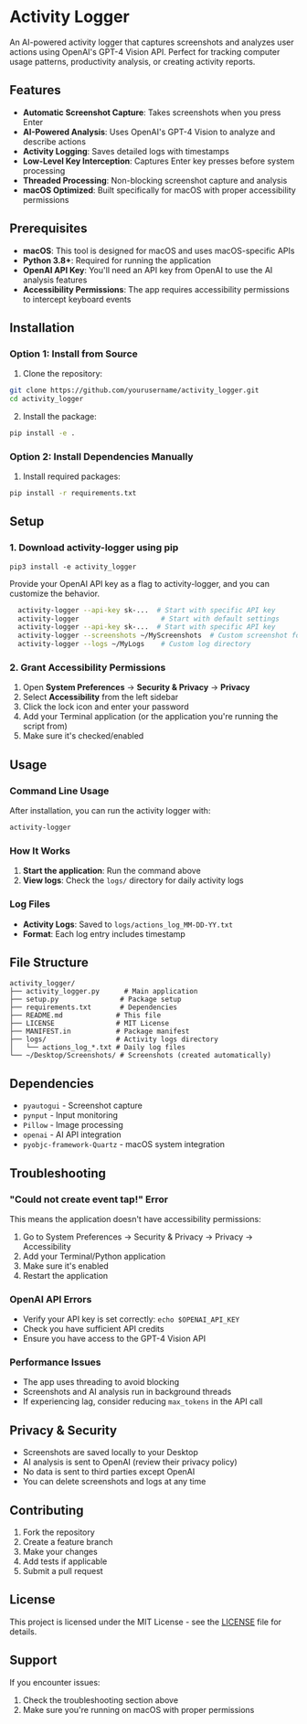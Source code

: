 # Activity Logger

An AI-powered activity logger that captures screenshots and analyzes user actions using OpenAI's GPT-4 Vision API. Perfect for tracking computer usage patterns, productivity analysis, or creating activity reports.

## Features

- **Automatic Screenshot Capture**: Takes screenshots when you press Enter
- **AI-Powered Analysis**: Uses OpenAI's GPT-4 Vision to analyze and describe actions
- **Activity Logging**: Saves detailed logs with timestamps
- **Low-Level Key Interception**: Captures Enter key presses before system processing
- **Threaded Processing**: Non-blocking screenshot capture and analysis
- **macOS Optimized**: Built specifically for macOS with proper accessibility permissions

## Prerequisites

- **macOS**: This tool is designed for macOS and uses macOS-specific APIs
- **Python 3.8+**: Required for running the application
- **OpenAI API Key**: You'll need an API key from OpenAI to use the AI analysis features
- **Accessibility Permissions**: The app requires accessibility permissions to intercept keyboard events

## Installation

### Option 1: Install from Source

1. Clone the repository:

```bash
git clone https://github.com/yourusername/activity_logger.git
cd activity_logger
```

2. Install the package:

```bash
pip install -e .
```

### Option 2: Install Dependencies Manually

1. Install required packages:

```bash
pip install -r requirements.txt
```

## Setup

### 1. Download activity-logger using pip
```
pip3 install -e activity_logger
```
Provide your OpenAI API key as a flag to activity-logger, and you can customize the behavior.

```bash
  activity-logger --api-key sk-...  # Start with specific API key
  activity-logger                    # Start with default settings
  activity-logger --api-key sk-...  # Start with specific API key
  activity-logger --screenshots ~/MyScreenshots  # Custom screenshot folder
  activity-logger --logs ~/MyLogs    # Custom log directory
```

### 2. Grant Accessibility Permissions

1. Open **System Preferences** → **Security & Privacy** → **Privacy**
2. Select **Accessibility** from the left sidebar
3. Click the lock icon and enter your password
4. Add your Terminal application (or the application you're running the script from)
5. Make sure it's checked/enabled

## Usage

### Command Line Usage

After installation, you can run the activity logger with:

```bash
activity-logger
```

### How It Works

1. **Start the application**: Run the command above
2. **View logs**: Check the `logs/` directory for daily activity logs

### Log Files
- **Activity Logs**: Saved to `logs/actions_log_MM-DD-YY.txt`
- **Format**: Each log entry includes timestamp

## File Structure

```
activity_logger/
├── activity_logger.py      # Main application
├── setup.py               # Package setup
├── requirements.txt       # Dependencies
├── README.md             # This file
├── LICENSE               # MIT License
├── MANIFEST.in           # Package manifest
├── logs/                 # Activity logs directory
│   └── actions_log_*.txt # Daily log files
└── ~/Desktop/Screenshots/ # Screenshots (created automatically)
```

## Dependencies

- `pyautogui` - Screenshot capture
- `pynput` - Input monitoring
- `Pillow` - Image processing
- `openai` - AI API integration
- `pyobjc-framework-Quartz` - macOS system integration

## Troubleshooting

### "Could not create event tap!" Error

This means the application doesn't have accessibility permissions:

1. Go to System Preferences → Security & Privacy → Privacy → Accessibility
2. Add your Terminal/Python application
3. Make sure it's enabled
4. Restart the application

### OpenAI API Errors

- Verify your API key is set correctly: `echo $OPENAI_API_KEY`
- Check you have sufficient API credits
- Ensure you have access to the GPT-4 Vision API

### Performance Issues

- The app uses threading to avoid blocking
- Screenshots and AI analysis run in background threads
- If experiencing lag, consider reducing `max_tokens` in the API call

## Privacy & Security

- Screenshots are saved locally to your Desktop
- AI analysis is sent to OpenAI (review their privacy policy)
- No data is sent to third parties except OpenAI
- You can delete screenshots and logs at any time

## Contributing

1. Fork the repository
2. Create a feature branch
3. Make your changes
4. Add tests if applicable
5. Submit a pull request

## License

This project is licensed under the MIT License - see the [LICENSE](LICENSE) file for details.

## Support

If you encounter issues:

1. Check the troubleshooting section above
2. Make sure you're running on macOS with proper permissions